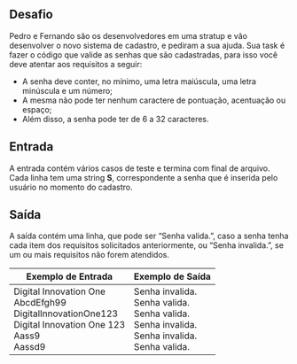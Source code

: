 ## Desafio

Pedro e Fernando são os desenvolvedores em uma stratup e vão desenvolver o novo sistema de cadastro, e pediram a sua ajuda. Sua task é fazer o código que valide as senhas que são cadastradas, para isso você deve atentar aos requisitos a seguir:

- A senha deve conter, no mínimo, uma letra maiúscula, uma letra minúscula e um número;
- A mesma não pode ter nenhum caractere de pontuação, acentuação ou espaço;
- Além disso, a senha pode ter de 6 a 32 caracteres.

## Entrada

A entrada contém vários casos de teste e termina com final de arquivo. Cada linha tem uma string **S**, correspondente a senha que é inserida pelo usuário no momento do cadastro.

## Saída

A saída contém uma linha, que pode ser “Senha valida.”, caso a senha tenha cada item dos requisitos solicitados anteriormente, ou “Senha invalida.”, se um ou mais requisitos não forem atendidos.

 

| Exemplo de Entrada                                           | Exemplo de Saída                                             |
| ------------------------------------------------------------ | ------------------------------------------------------------ |
| Digital Innovation One<br>AbcdEfgh99<br>DigitalInnovationOne123<br>Digital Innovation One 123<br>Aass9<br>Aassd9 | Senha invalida.<br/>Senha valida.<br/>Senha valida.<br/>Senha invalida.<br/>Senha invalida.<br/>Senha valida. |

